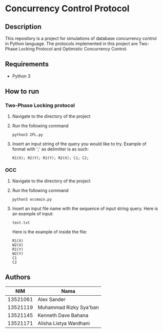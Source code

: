 # Concurrency Control Protocol

## Description

This repository is a project for simulations of database concurrency control in Python language. The protocols implemented in this project are Two-Phase Locking Protocol and Optimistic Concurrency Control.

## Requirements

- Python 3

## How to run

### Two-Phase Locking protocol

1. Navigate to the directory of the project
2. Run the following command

   ```
   python3 2PL.py
   ```

3. Insert an input string of the query you would like to try. Example of format with ';' as delimitter is as such:

   ```
   R1(X); R2(Y); R1(Y); R2(X); C1; C2;
   ```


### OCC
1. Navigate to the directory of the project
2. Run the following command

   ```
   python3 occmain.py
   ```
3. Insert an input file name with the sequence of input string query. Here is an example of input:
   ```
   test.txt
   ```

   Here is the example of inside the file:
   ```
   R1(X)
   W2(X)
   R1(Y)
   W2(Y)
   C1
   C2
   ```

## Authors
| NIM      | Nama                       |
| -------- | ---------------------------|
| 13521061 | Alex Sander                |
| 13521119 | Muhammad Rizky Sya'ban     | 
| 13521145 | Kenneth Dave Bahana        |
| 13521171 | Alisha Listya Wardhani     |
